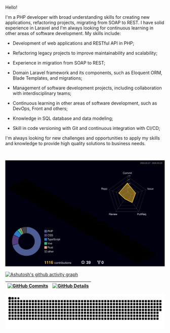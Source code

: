 
Hello!

I'm a PHP developer with broad understanding skills for creating new applications, refactoring projects, migrating from SOAP to REST. I have solid experience in Laravel and I'm always looking for continuous learning in other areas of software development. My skills include:

- Development of web applications and RESTful API in PHP;

- Refactoring legacy projects to improve maintainability and scalability;

- Experience in migration from SOAP to REST;

- Domain Laravel framework and its components, such as Eloquent ORM, Blade Templates, and migrations;

- Management of software development projects, including collaboration with interdisciplinary teams;

- Continuous learning in other areas of software development, such as DevOps, Front and others;

- Knowledge in SQL database and data modeling;

- Skill in code versioning with Git and continuous integration with CI/CD;

I'm always looking for new challenges and opportunities to apply my skills and knowledge to provide high quality solutions to business needs.

  <br />

  ![Status](./profile-3d-contrib/profile-night-rainbow.svg)
  

  

  
  [![Ashutosh's github activity graph](https://github-readme-activity-graph.cyclic.app/graph?username=hendrix97s&bg_color=red&color=bd93f9&line=bd93f9&point=f1f5f9&area=true&hide_border=true)](https://github.com/ashutosh00710/github-readme-activity-graph)

 | [![GitHub Commits](http://github-profile-summary-cards.vercel.app/api/cards/productive-time?username=hendrix97s&theme=dracula&utcOffset=-3)](https://github.com/vn7n24fzkq/github-profile-summary-cards) | [![GitHub Details](http://github-profile-summary-cards.vercel.app/api/cards/profile-details?username=hendrix97s&theme=dracula)](https://github.com/vn7n24fzkq/github-profile-summary-cards) |  
 | ----------- | ----------- |



 

  


  
 
   ![Snake animation](https://github.com/hendrix97s/hendrix97s/blob/output/github-contribution-grid-snake.svg)
 
 
 






 
  
  

  



<!--  <div style="">
    
   <div align='center'>
<a height="150em" href="http://www.github.com/hendrix97s">
  <img src="https://github-readme-streak-stats.herokuapp.com/?user=isaac545454&stroke=2ea043&background=171717&ring=3382ed&fire=3382ed&currStreakNum=0bd967&currStreakLabel=3382ed&sideNums=0bd967&sideLabels=3382ed&dates=0bd967&hide_border=true" /></a>
</div>
 
 </div> -->
